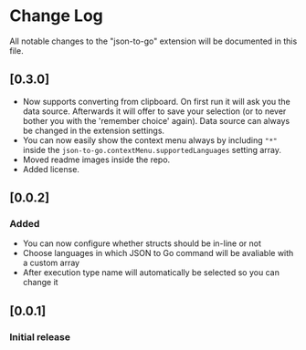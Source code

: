 # Change Log

All notable changes to the "json-to-go" extension will be documented in this file.

## [0.3.0]

- Now supports converting from clipboard. On first run it will ask you the data source.
Afterwards it will offer to save your selection (or to never bother you with the 'remember choice' again).
Data source can always be changed in the extension settings.
- You can now easily show the context menu always by including `"*"` inside the `json-to-go.contextMenu.supportedLanguages` setting array.
- Moved readme images inside the repo.
- Added license.


## [0.0.2]
### Added

- You can now configure whether structs should be in-line or not
- Choose languages in which JSON to Go command will be avaliable with a custom array
- After execution type name will automatically be selected so you can change it

## [0.0.1]
### Initial release